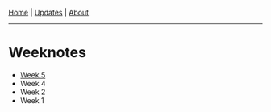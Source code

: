[Home](index.html) | [Updates](/updates/index.html) | [About](/about/index.html)

----

 
# Weeknotes

- [Week 5](weeknote-2023-03-03.html)
- Week 4
- Week 2
- Week 1
